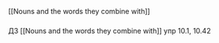[[Nouns and the words they combine with]]
### 
ДЗ [[Nouns and the words they combine with]] упр 10.1, 10.42